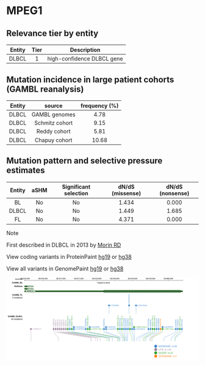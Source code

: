 # MPEG1

## Relevance tier by entity

|Entity|Tier|Description               |
|:------:|:----:|--------------------------|
|DLBCL |1   |high-confidence DLBCL gene|

## Mutation incidence in large patient cohorts (GAMBL reanalysis)

|Entity|source        |frequency (%)|
|:------:|:--------------:|:-------------:|
|DLBCL |GAMBL genomes | 4.78        |
|DLBCL |Schmitz cohort| 9.15        |
|DLBCL |Reddy cohort  | 5.81        |
|DLBCL |Chapuy cohort |10.68        |

## Mutation pattern and selective pressure estimates

|Entity|aSHM|Significant selection|dN/dS (missense)|dN/dS (nonsense)|
|:------:|:----:|:---------------------:|:----------------:|:----------------:|
|BL    |No  |No                   |1.434           |0.000           |
|DLBCL |No  |No                   |1.449           |1.685           |
|FL    |No  |No                   |4.371           |0.000           |


> [!NOTE]
> First described in DLBCL in 2013 by [Morin RD](https://pubmed.ncbi.nlm.nih.gov/23699601)


View coding variants in ProteinPaint [hg19](https://morinlab.github.io/LLMPP/GAMBL/MPEG1_protein.html)  or [hg38](https://morinlab.github.io/LLMPP/GAMBL/MPEG1_protein_hg38.html)

View all variants in GenomePaint [hg19](https://morinlab.github.io/LLMPP/GAMBL/MPEG1.html)  or [hg38](https://morinlab.github.io/LLMPP/GAMBL/MPEG1_hg38.html)

![image](images/proteinpaint/MPEG1.svg)
